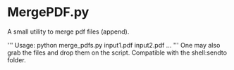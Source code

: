 # MergePDF.py
A small utility to merge pdf files (append).

'''
Usage: python merge_pdfs.py input1.pdf input2.pdf ...
'''
One may also grab the files and drop them on the script. Compatible with the shell:sendto folder.
